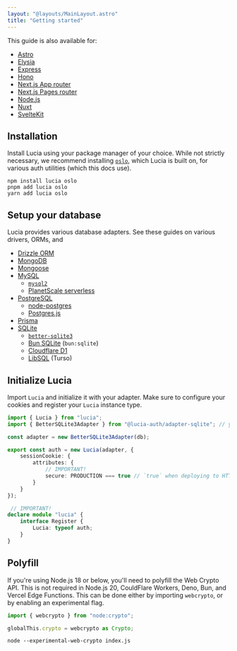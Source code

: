 ```yaml
---
layout: "@layouts/MainLayout.astro"
title: "Getting started"
---
```


This guide is also available for:

- [Astro]()
- [Elysia]()
- [Express]()
- [Hono]()
- [Next.js App router]()
- [Next.js Pages router]()
- [Node.js]()
- [Nuxt]()
- [SvelteKit]()

## Installation

Install Lucia using your package manager of your choice. While not strictly necessary, we recommend installing [`oslo`](), which Lucia is built on, for various auth utilities (which this docs use).

```
npm install lucia oslo
pnpm add lucia oslo
yarn add lucia oslo
```

## Setup your database

Lucia provides various database adapters. See these guides on various drivers, ORMs, and 

- [Drizzle ORM]()
- [MongoDB]()
- [Mongoose]()
- [MySQL]()
    - [`mysql2`]()
    - [PlanetScale serverless]()
- [PostgreSQL]()
    - [node-postgres]()
    - [Postgres.js]()
- [Prisma]()
- [SQLite]()
    - [`better-sqlite3`]()
    - [Bun SQLite]() (`bun:sqlite`)
    - [Cloudflare D1]()
    - [LibSQL]() (Turso)

## Initialize Lucia

Import `Lucia` and initialize it with your adapter. Make sure to configure your cookies and register your `Lucia` instance type. 

```ts
import { Lucia } from "lucia";
import { BetterSQLite3Adapter } from "@lucia-auth/adapter-sqlite"; // your adapter

const adapter = new BetterSQLite3Adapter(db);

export const auth = new Lucia(adapter, {
	sessionCookie: {
		attributes: {
            // IMPORTANT!
			secure: PRODUCTION === true // `true` when deploying to HTTPS (production)
		}
	}
});

 // IMPORTANT!
declare module "lucia" {
	interface Register {
		Lucia: typeof auth;
	}
}
```

## Polyfill

If you're using Node.js 18 or below, you'll need to polyfill the Web Crypto API. This is not required in Node.js 20, CouldFlare Workers, Deno, Bun, and Vercel Edge Functions. This can be done either by importing `webcrypto`, or by enabling an experimental flag.

```ts
import { webcrypto } from "node:crypto";

globalThis.crypto = webcrypto as Crypto;
```

```
node --experimental-web-crypto index.js
```
